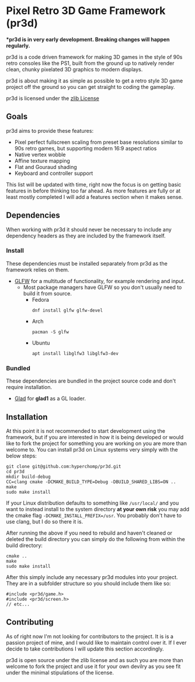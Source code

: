 # Pixel Retro 3D Game Framework (pr3d)

**\*pr3d is in very early development. Breaking changes will happen regularly.**

pr3d is a code driven framework for making 3D games in the style of 90s retro consoles like the PS1, built from the ground up to natively render clean, chunky pixelated 3D graphics to modern displays.

pr3d is about making it as simple as possible to get a retro style 3D game project off the ground so you can get straight to coding the gameplay.

pr3d is licensed under the [zlib License](https://zlib.net/zlib_license.html)

## Goals

pr3d aims to provide these features:

* Pixel perfect fullscreen scaling from preset base resolutions similar to 90s retro games, but supporting modern 16:9 aspect ratios
* Native vertex wobble
* Affine texture mapping
* Flat and Gouraud shading
* Keyboard and controller support

This list will be updated with time, right now the focus is on getting basic features in before thinking too far ahead. As more features are fully or at least mostly completed I will add a features section when it makes sense.

## Dependencies
When working with pr3d it should never be necessary to include any dependency headers as they are included by the framework itself.
### Install
These dependencies must be installed separately from pr3d as the framework relies on them.
* [GLFW](https://github.com/glfw/glfw) for a multitude of functionality, for example rendering and input.
    * Most package managers have GLFW so you don't usually need to build it from source.
      * Fedora
        ```
        dnf install glfw glfw-devel
        ```
      * Arch
        ```
        pacman -S glfw
        ```
      * Ubuntu
        ```
        apt install libglfw3 libglfw3-dev
        ```
### Bundled
These dependencies are bundled in the project source code and don't require installation.
* [Glad](https://github.com/Dav1dde/glad) for **glad1** as a GL loader.

## Installation

At this point it is not recommended to start development using the framework, but if you are interested in how it is being developed or would like to fork the project for something you are working on you are more than welcome to. You can install pr3d on Linux systems very simply with the below steps:

```
git clone git@github.com:hyperchomp/pr3d.git
cd pr3d
mkdir build-debug
CC=clang cmake -DCMAKE_BUILD_TYPE=Debug -DBUILD_SHARED_LIBS=ON ..
make
sudo make install
```

If your Linux distribution defaults to something like `/usr/local/` and you want to instead install to the system directory **at your own risk** you may add the cmake flag `-DCMAKE_INSTALL_PREFIX=/usr`. You probably don't have to use clang, but I do so there it is.

After running the above if you need to rebuild and haven't cleaned or deleted the build directory you can simply do the following from within the build directory:

```
cmake ..
make
sudo make install
```

After this simply include any necessary pr3d modules into your project. They are in a subfolder structure so you should include them like so:

```
#include <pr3d/game.h>
#include <pr3d/screen.h>
// etc...
```

## Contributing

As of right now I'm not looking for contributors to the project. It is is a passion project of mine, and I would like to maintain control over it. If I ever decide to take contributions I will update this section accordingly.

pr3d is open source under the zlib license and as such you are more than welcome to fork the project and use it for your own devilry as you see fit under the minimal stipulations of the license.
